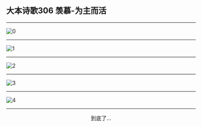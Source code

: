
## 大本诗歌306 羡慕-为主而活
        
<div id="aplayer0"></div>

---

<img alt="0" data-original="/data/d0306/0">

---

<img alt="1" data-original="/data/d0306/1">

---

<img alt="2" data-original="/data/d0306/2">

---

<img alt="3" data-original="/data/d0306/3">

---

<img alt="4" data-original="/data/d0306/4">

---

<p style="text-align: center">到底了...</p>

<script src="/js/dist-view.js"></script>

<script>
MAIN.id = 'd0306';
        
const ap0 = new APlayer({
    container: document.getElementById('aplayer0'),
    volume: 1,
    loop: 'none',
    preload: 'none',
    audio: [{
        name: '大本诗歌306.mp3',
        artist: '大本诗歌',
        url: 'https://res.wx.qq.com/voice/getvoice?mediaid=MzI0NTk3MDM5M18yMjQ3NDkxMjI0',
        cover: '/favicon'
    }]
});
</script>
